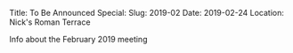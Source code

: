 Title: To Be Announced
Special:
Slug: 2019-02
Date: 2019-02-24
Location: Nick's Roman Terrace

Info about the February 2019 meeting